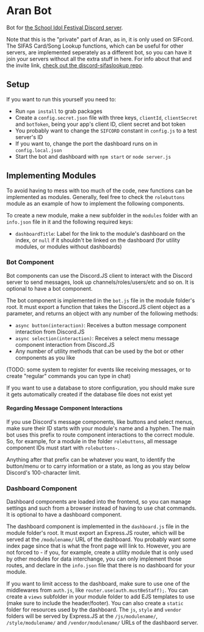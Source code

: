 # Aran Bot

Bot for [the School Idol Festival Discord server](https://discord.gg/sif).

Note that this is the "private" part of Aran, as in, it is only used on SIFcord.  
The SIFAS Card/Song Lookup functions, which can be useful for other servers, are implemented
seperately as a different bot, so you can have it join your servers without all the extra stuff
in here. For info about that and the invite link, [check out the discord-sifaslookup repo](https://github.com/Suyooo/discord-sifaslookup/).

## Setup

If you want to run this yourself you need to:

* Run `npm install` to grab packages
* Create a `config.secret.json` file with three keys, `clientId`, `clientSecret` and `botToken`,
  being your app's client ID, client secret and bot token
* You probably want to change the `SIFCORD` constant in `config.js` to a test server's ID
* If you want to, change the port the dashboard runs on in `config.local.json` 
* Start the bot and dashboard with `npm start` or `node server.js`

## Implementing Modules

To avoid having to mess with too much of the code, new functions can be implemented as modules.
Generally, feel free to check the `rolebuttons` module as an example of how to implement the
following components.

To create a new module, make a new subfolder in the `modules` folder with an `info.json` file in
it and the following required keys:

* `dashboardTitle`: Label for the link to the module's dashboard on the index, or `null` if
  it shouldn't be linked on the dashboard (for utility modules, or modules without dashboards)

### Bot Component

Bot components can use the Discord.JS client to interact with the Discord server to send
messages, look up channels/roles/users/etc and so on. It is optional to have a bot component.

The bot component is implemented in the `bot.js` file in the module folder's root. It must
export a function that takes the Discord.JS client object as a parameter, and returns an object
with any number of the following methods:

* `async button(interaction)`: Receives a button message component interaction from Discord.JS
* `async selection(interaction)`: Receives a select menu message component interaction from
  Discord.JS
* Any number of utility methods that can be used by the bot or other components as you like

(TODO: some system to register for events like receiving messages, or to create "regular"
commands you can type in chat)

If you want to use a database to store configuration, you should make sure it gets automatically
created if the database file does not exist yet

#### Regarding Message Component Interactions

If you use Discord's message components, like buttons and select menus, make sure their ID
starts with your module's name and a hyphen. The main bot uses this prefix to route component
interactions to the correct module. So, for example, for a module in the folder `rolebuttons`,
all message component IDs must start with `rolebuttons-`.

Anything after that prefix can be whatever you want, to identify the button/menu or to carry
information or a state, as long as you stay below Discord's 100-character limit.

### Dashboard Component

Dashboard components are loaded into the frontend, so you can manage settings and such from a
browser instead of having to use chat commands. It is optional to have a dashboard component.

The dashboard component is implemented in the `dashboard.js` file in the module folder's root.
It must export an Express.JS router, which will be served at the `/modulename/` URL of the
dashboard. You probably want some index page since that is what the front page will link to.
However, you are not forced to - if you, for example, create a utility module that is only used
by other modules for data interchange, you can only implement those routes, and declare in the
`info.json` file that there is no dashboard for your module.

If you want to limit access to the dashboard, make sure to use one of the middlewares from
`auth.js`, like `router.use(auth.mustBeStaff);`. You can create a `views` subfolder in your
module folder to add EJS templates to use (make sure to include the header/footer). You can also
create a `static` folder for resources used by the dashboard. The `js`, `style` and `vendor`
folders will be served by Express.JS at the `/js/modulename/`, `/style/modulename/` and
`/vendor/modulename/` URLs of the dashbaord server.